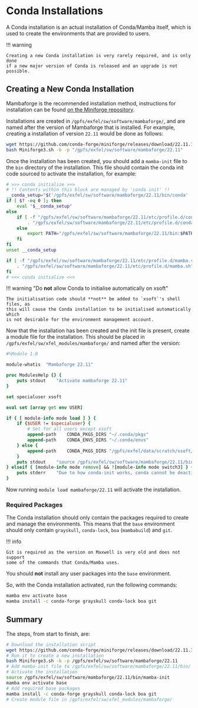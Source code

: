 # Conda Installations

A Conda installation is an actual installation of Conda/Mamba itself, which is
used to create the environments that are provided to users.

!!! warning

    Creating a new Conda installation is very rarely required, and is only done
    if a new major version of Conda is released and an upgrade is not possible.

## Creating a New Conda Installation

Mambaforge is the recommended installation method, instructions for installation
can be found [on the Miniforge
repository](https://github.com/conda-forge/miniforge).

Installations are created in `/gpfs/exfel/sw/software/mambaforge/`, and are
named after the version of Mambaforge that is installed. For example, creating a
installation of version `22.11` would be done as follows:

```sh
wget https://github.com/conda-forge/miniforge/releases/download/22.11.1-4/Mambaforge-22.11.1-4-Linux-x86_64.sh
bash Miniforge3.sh -b -p "/gpfs/exfel/sw/software/mambaforge/22.11"
```

Once the installation has been created, you should add a `mamba-init` file to
the `bin` directory of the installation. This file should contain the conda init
code sourced to activate the installation, for example:

```sh
# >>> conda initialize >>>
# !! Contents within this block are managed by 'conda init' !!
__conda_setup="$('/gpfs/exfel/sw/software/mambaforge/22.11/bin/conda' 'shell.bash' 'hook' 2> /dev/null)"
if [ $? -eq 0 ]; then
    eval "$__conda_setup"
else
    if [ -f "/gpfs/exfel/sw/software/mambaforge/22.11/etc/profile.d/conda.sh" ]; then
        . "/gpfs/exfel/sw/software/mambaforge/22.11/etc/profile.d/conda.sh"
    else
        export PATH="/gpfs/exfel/sw/software/mambaforge/22.11/bin:$PATH"
    fi
fi
unset __conda_setup

if [ -f "/gpfs/exfel/sw/software/mambaforge/22.11/etc/profile.d/mamba.sh" ]; then
    . "/gpfs/exfel/sw/software/mambaforge/22.11/etc/profile.d/mamba.sh"
fi
# <<< conda initialize <<<
```

!!! warning "Do **not** allow Conda to initialise automatically on xsoft"

    The initialisation code should **not** be added to `xsoft`'s shell files, as
    this will cause the Conda installation to be initialised automatically which
    is not desirable for the environment management account.

Now that the installation has been created and the init file is present, create
a module file for the installation. This should be placed in
`/gpfs/exfel/sw/xfel_modules/mambaforge/` and named after the version:

```tcl
#%Module 1.0

module-whatis  "Mambaforge 22.11"

proc ModulesHelp {} {
    puts stdout    "Activate mambaforge 22.11"
}

set specialuser xsoft

eval set [array get env USER]

if { [ module-info mode load ] } {
    if {$USER != $specialuser} {
        # Set for all users except xsoft
        append-path    CONDA_PKGS_DIRS "~/.conda/pkgs"
        append-path    CONDA_ENVS_DIRS "~/.conda/envs"
    } else {
        append-path    CONDA_PKGS_DIRS "/gpfs/exfel/data/scratch/xsoft/.conda/pkgs"
    }
    puts stdout    "source /gpfs/exfel/sw/software/mambaforge/22.11/bin/mamba-init;"
} elseif { [module-info mode remove] && ![module-info mode switch3] } {
    puts stderr    "Due to how conda-init works, conda cannot be deactivated through the module system."
}
```

Now running `module load mambaforge/22.11` will activate the installation.

### Required Packages

The Conda installation should only contain the packages required to create and
manage the environments. This means that the `base` environment should only
contain `grayskull`, `conda-lock`, `boa` (`mambabuild`) and `git`.

!!! info

    Git is required as the version on Maxwell is very old and does not support
    some of the commands that Conda/Mamba uses.

You should **not** install any user packages into the `base` environment.

So, with the Conda installation activated, run the following commands:

```bash
mamba env activate base
mamba install -c conda-forge grayskull conda-lock boa git
```

## Summary

The steps, from start to finish, are:

```bash
# Download the installation script
wget https://github.com/conda-forge/miniforge/releases/download/22.11.1-4/Mambaforge-22.11.1-4-Linux-x86_64.sh -o Miniforge-22.11.sh
# Run it to create a new installation
bash Miniforge3.sh -b -p /gpfs/exfel/sw/software/mambaforge/22.11
# Add mamba-init file to /gpfs/exfel/sw/software/mambaforge/22.11/bin/
# Activate the installation
source /gpfs/exfel/sw/software/mambaforge/22.11/bin/mamba-init
mamba env activate base
# Add required base packages
mamba install -c conda-forge grayskull conda-lock boa git
# Create module file in /gpfs/exfel/sw/xfel_modules/mambaforge/
```

